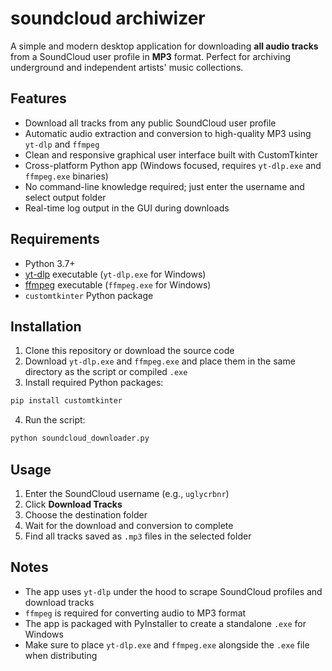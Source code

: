 # soundcloud archiwizer

A simple and modern desktop application for downloading **all audio tracks** from a SoundCloud user profile in **MP3** format. Perfect for archiving underground and independent artists' music collections.

## Features

* Download all tracks from any public SoundCloud user profile
* Automatic audio extraction and conversion to high-quality MP3 using `yt-dlp` and `ffmpeg`
* Clean and responsive graphical user interface built with CustomTkinter
* Cross-platform Python app (Windows focused, requires `yt-dlp.exe` and `ffmpeg.exe` binaries)
* No command-line knowledge required; just enter the username and select output folder
* Real-time log output in the GUI during downloads

## Requirements

* Python 3.7+
* [yt-dlp](https://github.com/yt-dlp/yt-dlp) executable (`yt-dlp.exe` for Windows)
* [ffmpeg](https://ffmpeg.org/) executable (`ffmpeg.exe` for Windows)
* `customtkinter` Python package

## Installation

1. Clone this repository or download the source code
2. Download `yt-dlp.exe` and `ffmpeg.exe` and place them in the same directory as the script or compiled `.exe`
3. Install required Python packages:

```bash
pip install customtkinter
```

4. Run the script:

```bash
python soundcloud_downloader.py
```

## Usage

1. Enter the SoundCloud username (e.g., `uglycrbnr`)
2. Click **Download Tracks**
3. Choose the destination folder
4. Wait for the download and conversion to complete
5. Find all tracks saved as `.mp3` files in the selected folder

## Notes

* The app uses `yt-dlp` under the hood to scrape SoundCloud profiles and download tracks
* `ffmpeg` is required for converting audio to MP3 format
* The app is packaged with PyInstaller to create a standalone `.exe` for Windows
* Make sure to place `yt-dlp.exe` and `ffmpeg.exe` alongside the `.exe` file when distributing
